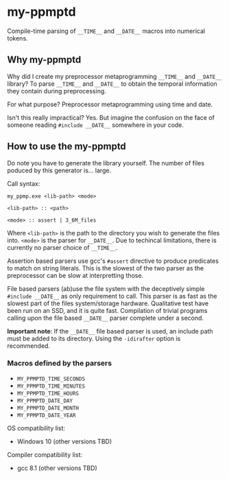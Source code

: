 # my-ppmptd
Compile-time parsing of `__TIME__` and `__DATE__` macros into numerical tokens.

## Why my-ppmptd
Why did I create my preprocessor metaprogramming `__TIME__` and `__DATE__` library? To parse `__TIME__` and `__DATE__` to obtain the temporal information they contain during preprocessing.

For what purpose? Preprocessor metaprogramming using time and date.

Isn't this really impractical? Yes. But imagine the confusion on the face of someone reading `#include __DATE__` somewhere in your code.

## How to use the my-ppmptd
Do note you have to generate the library yourself. The number of files poduced by this generator is... large.

Call syntax:
  ```
  my_ppmp.exe <lib-path> <mode>
  
  <lib-path> :: <path>
    
  <mode> :: assert | 3_6M_files
  ```
  Where
    `<lib-path>` is the path to the directory you wish to generate the files into.
    `<mode>` is the parser for `__DATE__`. Due to techincal limitations, there is currently no parser choice of `__TIME__`. 
  
Assertion based parsers use gcc's `#assert` directive to produce predicates to match on string literals. This is the slowest of the two parser as the preprocessor can be slow at interpretting those.

File based parsers (ab)use the file system with the deceptively simple `#include __DATE__` as only requirement to call. This parser is as fast as the slowest part of the files system/storage hardware. Qualitative test have been run on an SSD, and it is quite fast. Compilation of trivial programs calling upon the file based `__DATE__` parser complete under a second. 

__Important note__: If the `__DATE__` file based parser is used, an include path must be added to its directory. Using the `-idirafter` option is recommended.

### Macros defined by the parsers
- `MY_PPMPTD_TIME_SECONDS`
- `MY_PPMPTD_TIME_MINUTES`
- `MY_PPMPTD_TIME_HOURS`
- `MY_PPMPTD_DATE_DAY`
- `MY_PPMPTD_DATE_MONTH`
- `MY_PPMPTD_DATE_YEAR`

OS compatibility list:
- Windows 10 (other versions TBD)

Compiler compatibility list:
- gcc 8.1 (other versions TBD)
